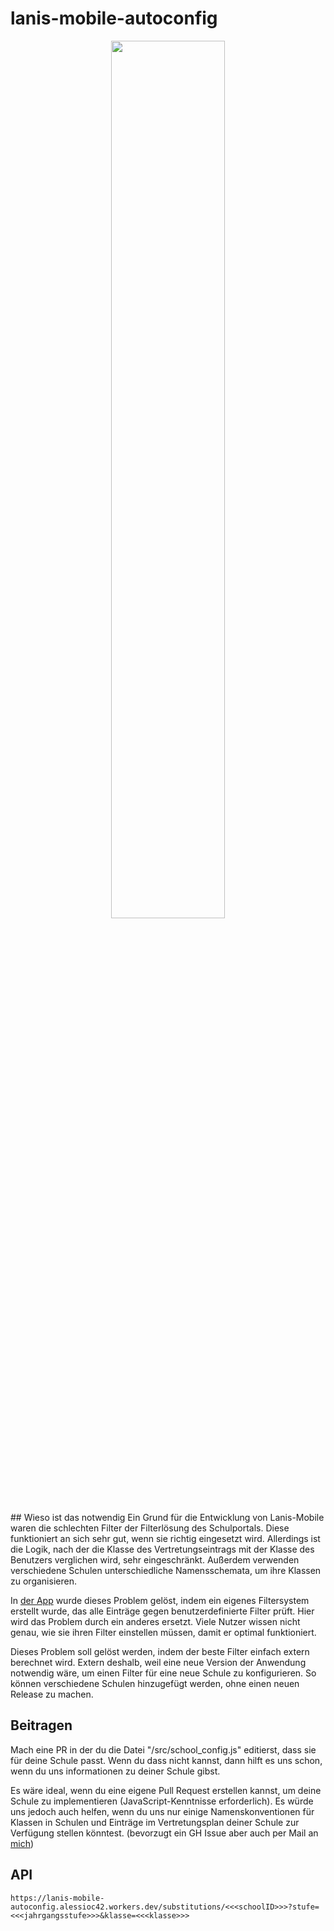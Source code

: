 # lanis-mobile-autoconfig

<a href="https://github.com/alessioc42/lanis-mobile">
 <p align="center">
  <img src="https://github.com/alessioC42/lanis-mobile/assets/84250128/19d30436-32f7-4cbe-b78e-f2fee3583c28" width="60%">
 </p>
</a>
## Wieso ist das notwendig
Ein Grund für die Entwicklung von Lanis-Mobile waren die schlechten Filter der Filterlösung des Schulportals. Diese funktioniert an sich sehr gut, wenn sie richtig eingesetzt wird. Allerdings ist die Logik, nach der die Klasse des Vertretungseintrags mit der Klasse des Benutzers verglichen wird, sehr eingeschränkt. Außerdem verwenden verschiedene Schulen unterschiedliche Namensschemata, um ihre Klassen zu organisieren. 

In [der App](https://github.com/alessioc42/lanis-mobile) wurde dieses Problem gelöst, indem ein eigenes Filtersystem erstellt wurde, das alle Einträge gegen benutzerdefinierte Filter prüft. Hier wird das Problem durch ein anderes ersetzt. Viele Nutzer wissen nicht genau, wie sie ihren Filter einstellen müssen, damit er optimal funktioniert. 

Dieses Problem soll gelöst werden, indem der beste Filter einfach extern berechnet wird. Extern deshalb, weil eine neue Version der Anwendung notwendig wäre, um einen Filter für eine neue Schule zu konfigurieren. So können verschiedene Schulen hinzugefügt werden, ohne einen neuen Release zu machen.

## Beitragen
Mach eine PR in der du die Datei "/src/school_config.js" editierst, dass sie für deine Schule passt. Wenn du dass nicht kannst, dann hilft es uns schon, wenn du uns informationen zu deiner Schule gibst. 

Es wäre ideal, wenn du eine eigene Pull Request erstellen kannst, um deine Schule zu implementieren (JavaScript-Kenntnisse erforderlich). Es würde uns jedoch auch helfen, wenn du uns nur einige Namenskonventionen für Klassen in Schulen und Einträge im Vertretungsplan deiner Schule zur Verfügung stellen könntest. (bevorzugt ein GH Issue aber auch per Mail an <a href="mailto:alessioc42.dev@gmail.com">mich</a>)

## API
```
https://lanis-mobile-autoconfig.alessioc42.workers.dev/substitutions/<<<schoolID>>>?stufe=<<<jahrgangsstufe>>>&klasse=<<<klasse>>>
```
